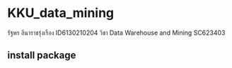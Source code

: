 # KKU_data_mining
รัฐพร ลีนาราชรุ่งเรือง ID6130210204 วิชา Data Warehouse and Mining SC623403

## install package
